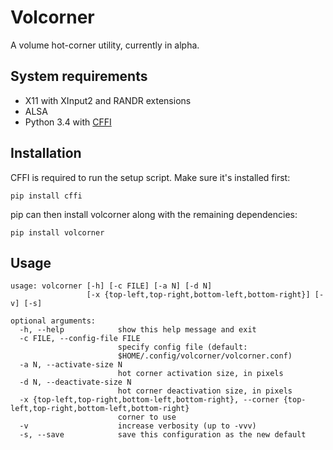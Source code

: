 Volcorner
=========

A volume hot-corner utility, currently in alpha.

System requirements
-------------------

* X11 with XInput2 and RANDR extensions
* ALSA
* Python 3.4 with [CFFI](http://cffi.readthedocs.org/en/latest/)

Installation
------------

CFFI is required to run the setup script.  Make sure it's installed first:

    pip install cffi

pip can then install volcorner along with the remaining dependencies:

    pip install volcorner

Usage
-----

    usage: volcorner [-h] [-c FILE] [-a N] [-d N]
                     [-x {top-left,top-right,bottom-left,bottom-right}] [-v] [-s]

    optional arguments:
      -h, --help            show this help message and exit
      -c FILE, --config-file FILE
                            specify config file (default:
                            $HOME/.config/volcorner/volcorner.conf)
      -a N, --activate-size N
                            hot corner activation size, in pixels
      -d N, --deactivate-size N
                            hot corner deactivation size, in pixels
      -x {top-left,top-right,bottom-left,bottom-right}, --corner {top-left,top-right,bottom-left,bottom-right}
                            corner to use
      -v                    increase verbosity (up to -vvv)
      -s, --save            save this configuration as the new default

